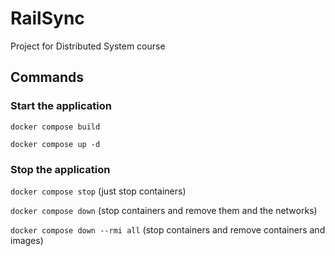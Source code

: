 # RailSync
Project for Distributed System course

## Commands

### Start the application

`docker compose build`

`docker compose up -d`


### Stop the application
`docker compose stop` (just stop containers)

`docker compose down` (stop containers and remove them and the networks)

`docker compose down --rmi all` (stop containers and remove containers and images)
